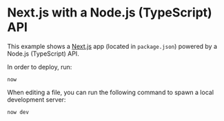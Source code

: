 # Next.js with a Node.js (TypeScript) API

This example shows a [Next.js](https://nextjs.org/) app (located in `package.json`) powered by a Node.js (TypeScript) API.

In order to deploy, run:

```
now
```

When editing a file, you can run the following command to spawn a local development server:

```
now dev
```
